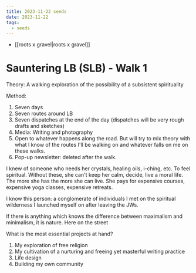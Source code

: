 ```yaml
---
title: 2023-11-22 seeds
date: 2023-11-22
tags:
  - seeds
---
```

- [[roots x gravel|roots x gravel]]

# Sauntering LB (SLB) - Walk 1

Theory: A walking exploration of the possibility of a subsistent spirituality

Method:
1. Seven days
2. Seven routes around LB
3. Seven dispatches at the end of the day (dispatches will be very rough drafts and sketches)
4. Media: Writing and photography
5. Open to whatever happens along the road. But will try to mix theory with what I know of the routes I'll be walking on and whatever falls on me on these walks.
6. Pop-up newsletter: deleted after the walk.

I knew of someone who needs her crystals, healing oils, i-ching, etc. To feel spiritual. Without these, she can't keep her calm, decide, live a moral life. The more she has the more she can live. She pays for expensive courses, expensive yoga classes, expensive retreats. 

I know this person: a conglomerate of individuals I met on the spiritual wilderness I launched myself on after leaving the JWs.

If there is anything which knows the difference between maximalism and minimalism, it is nature. Here on the street

What is the most essential projects at hand?

1. My exploration of free religion
2. My cultivation of a nurturing and freeing yet masterful writing practice
3. Life design
4. Building my own community